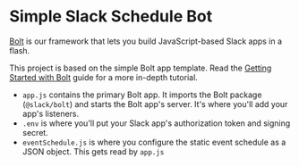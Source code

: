 Simple Slack Schedule Bot
=================

[Bolt](https://slack.dev/bolt) is our framework that lets you build JavaScript-based Slack apps in a flash.

This project is based on the simple Bolt app template. Read the [Getting Started with Bolt](https://api.slack.com/start/building/bolt) guide for a more in-depth tutorial.

- `app.js` contains the primary Bolt app. It imports the Bolt package (`@slack/bolt`) and starts the Bolt app's server. It's where you'll add your app's listeners.
- `.env` is where you'll put your Slack app's authorization token and signing secret.
- `eventSchedule.js` is where you configure the static event schedule as a JSON object. This gets read by `app.js`

